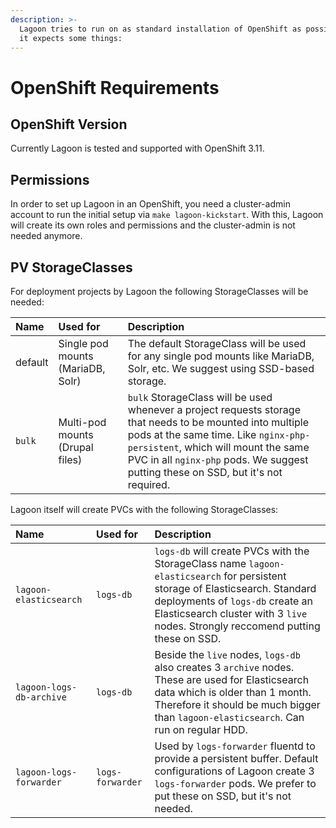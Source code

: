 ```yaml
---
description: >-
  Lagoon tries to run on as standard installation of OpenShift as possible, but
  it expects some things:
---
```


# OpenShift Requirements

## OpenShift Version

Currently Lagoon is tested and supported with OpenShift 3.11.

## Permissions

In order to set up Lagoon in an OpenShift, you need a cluster-admin account to run the initial setup via `make lagoon-kickstart`. With this, Lagoon will create its own roles and permissions and the cluster-admin is not needed anymore.

## PV StorageClasses

For deployment projects by Lagoon the following StorageClasses will be needed:

| Name        |Used for                             |Description |
| :---        |:---                                 |:--- |
| default     | Single pod mounts \(MariaDB, Solr\) | The default StorageClass will be used for any single pod mounts like MariaDB, Solr, etc. We suggest using SSD-based storage. |
| `bulk`      | Multi-pod mounts \(Drupal files\)   | `bulk` StorageClass will be used whenever a project requests storage that needs to be mounted into multiple pods at the same time. Like `nginx-php-persistent`, which will mount the same PVC in all `nginx-php` pods. We suggest putting these on SSD, but it's not required. |

Lagoon itself will create PVCs with the following StorageClasses:

| Name                      | Used for          | Description |
| :---                      | :---              | :--- |
| `lagoon-elasticsearch`    | `logs-db`         | `logs-db` will create PVCs with the StorageClass name `lagoon-elasticsearch` for persistent storage of Elasticsearch. Standard deployments of `logs-db` create an Elasticsearch cluster with 3 `live` nodes. Strongly reccomend putting these on SSD. |
| `lagoon-logs-db-archive`  | `logs-db`         | Beside the `live` nodes, `logs-db` also creates 3 `archive` nodes. These are used for Elasticsearch data which is older than 1 month. Therefore it should be much bigger than `lagoon-elasticsearch`.  Can run on regular HDD. |
| `lagoon-logs-forwarder`   | `logs-forwarder`  | Used by `logs-forwarder` fluentd to provide a persistent buffer. Default configurations of Lagoon create 3 `logs-forwarder` pods. We prefer to put these on SSD, but it's not needed. |

